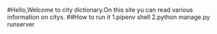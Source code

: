 #Hello,Welcome to city dictionary.On this site yu can read various information on citys.
##How to run it
1.pipenv shell
2.python manage.py runserver
